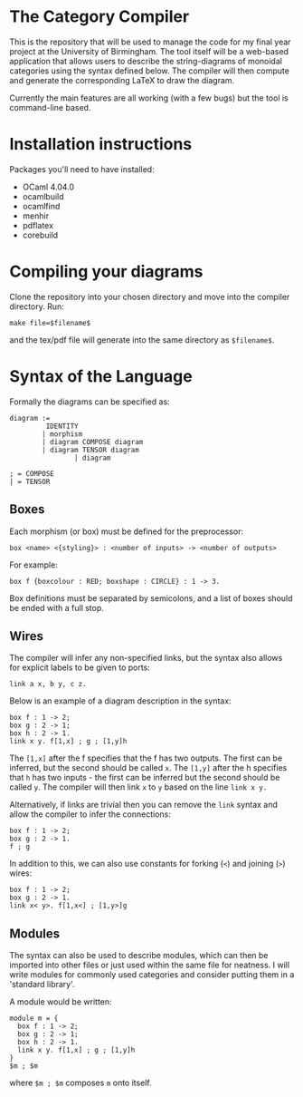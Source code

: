 # The Category Compiler
This is the repository that will be used to manage the code for my final year project at the University of Birmingham. The tool itself will be a web-based application that allows users to describe the string-diagrams of monoidal categories using the syntax defined below. The compiler will then compute and generate the corresponding LaTeX to draw the diagram.

Currently the main features are all working (with a few bugs) but the tool is command-line based.

# Installation instructions
Packages you'll need to have installed:
* OCaml 4.04.0
* ocamlbuild
* ocamlfind
* menhir
* pdflatex
* corebuild

# Compiling your diagrams
Clone the repository into your chosen directory and move into the compiler directory. Run:

```
make file=$filename$
```
and the tex/pdf file will generate into the same directory as `$filename$`.

# Syntax of the Language
Formally the diagrams can be specified as:
```
diagram :=
	     IDENTITY
        | morphism
        | diagram COMPOSE diagram
        | diagram TENSOR diagram
				| diagram

; = COMPOSE
| = TENSOR
```
## Boxes
Each morphism (or box) must be defined for the preprocessor:
```
box <name> <{styling}> : <number of inputs> -> <number of outputs>
```
For example:
```
box f {boxcolour : RED; boxshape : CIRCLE} : 1 -> 3.
```
Box definitions must be separated by semicolons, and a list of boxes should be ended with a full stop.

## Wires
The compiler will infer any non-specified links, but the syntax also allows for explicit labels to be given to ports:
```
link a x, b y, c z.
```

Below is an example of a diagram description in the syntax:
```
box f : 1 -> 2;
box g : 2 -> 1;
box h : 2 -> 1.
link x y. f[1,x] ; g ; [1,y]h
```
The `[1,x]` after the f specifies that the f has two outputs. The first can be inferred, but the second should be called `x`. The `[1,y]` after the h specifies that `h` has two inputs - the first can be inferred but the second should be called `y`. The compiler will then link `x` to `y` based on the line `link x y.`

Alternatively, if links are trivial then you can remove the `link` syntax and allow the compiler to infer the connections:

```
box f : 1 -> 2;
box g : 2 -> 1.
f ; g
```

In addition to this, we can also use constants for forking (`<`) and joining (`>`) wires:

```
box f : 1 -> 2;
box g : 2 -> 1.
link x< y>. f[1,x<] ; [1,y>]g
```

## Modules
The syntax can also be used to describe modules, which can then be imported into other files or just used within the same file for neatness. I will write modules for commonly used categories and consider putting them in a 'standard library'.

A module would be written:
```
module m = {
  box f : 1 -> 2;
  box g : 2 -> 1;
  box h : 2 -> 1.
  link x y. f[1,x] ; g ; [1,y]h
}
$m ; $m
```
where `$m ; $m` composes `m` onto itself.
